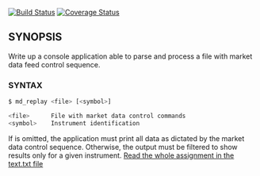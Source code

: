 [![Build Status](https://travis-ci.org/skwllsp/test_feed_handler.png)](https://travis-ci.org/skwllsp/test_feed_handler)
[![Coverage Status](https://coveralls.io/repos/github/skwllsp/test_feed_handler/badge.svg?branch=master)](https://coveralls.io/github/skwllsp/test_feed_handler?branch=master)


## SYNOPSIS



Write up a console application able to parse and process a file with market data feed control sequence.

### SYNTAX


``` bash
$ md_replay <file> [<symbol>]

<file> 	    File with market data control commands
<symbol>    Instrument identification

```



If <symbol> is omitted, the application must print all data
as dictated by the market data control sequence. Otherwise,
the output must be filtered to show results only for a given
instrument. [Read the whole assignment in the text.txt file](https://github.com/skwllsp/test_feed_handler/blob/master/task.txt)

